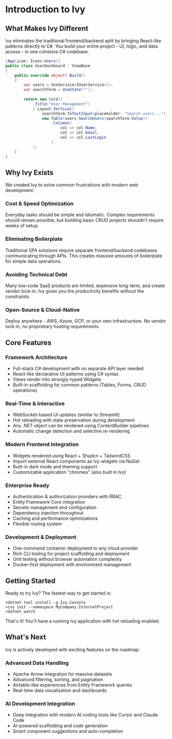 # Introduction to Ivy

<Ingress Text="Ivy is a full-stack C# web framework that lets you build interactive data applications without the complexity of separate frontend/backend APIs. Think React patterns, but entirely in C#." />

<Embed Url="https://www.youtube.com/watch?v=pQKSQR9BfD8"/>

## What Makes Ivy Different

Ivy eliminates the traditional frontend/backend split by bringing React-like patterns directly to C#. You build your entire project - UI, logic, and data access - in one cohesive C# codebase.

```csharp
[App(icon: Icons.Users)]
public class UserDashboard : ViewBase
{
    public override object? Build()
    {
        var users = UseService<IUserService>();
        var searchTerm = UseState("");
        
        return new Card()
            .Title("User Management")
            | Layout.Vertical(
                searchTerm.ToTextInput(placeholder: "Search users..."),
                new Table(users.SearchUsers(searchTerm.Value))
                    .Columns(
                        col => col.Name,
                        col => col.Email,
                        col => col.LastLogin
                    )
            );
    }
}
```

## Why Ivy Exists

We created Ivy to solve common frustrations with modern web development:

### Cost & Speed Optimization

Everyday tasks should be simple and idiomatic. Complex requirements should remain possible, but building basic CRUD projects shouldn't require weeks of setup.

### Eliminating Boilerplate

Traditional SPA solutions require separate frontend/backend codebases communicating through APIs. This creates massive amounts of boilerplate for simple data operations.

### Avoiding Technical Debt

Many low-code SaaS products are limited, expensive long-term, and create vendor lock-in. Ivy gives you the productivity benefits without the constraints.

### Open-Source & Cloud-Native

Deploy anywhere - AWS, Azure, GCP, or your own infrastructure. No vendor lock-in, no proprietary hosting requirements.

## Core Features

### Framework Architecture

- Full-stack C# development with no separate API layer needed
- React-like declarative UI patterns using C# syntax
- Views render into strongly-typed Widgets
- Built-in scaffolding for common patterns (Tables, Forms, CRUD operations)

### Real-Time & Interactive

- WebSocket-based UI updates (similar to Streamlit)
- Hot reloading with state preservation during development
- Any .NET object can be rendered using ContentBuilder pipelines
- Automatic change detection and selective re-rendering

### Modern Frontend Integration

- Widgets rendered using React + Shadcn + TailwindCSS
- Import external React components as Ivy widgets via NuGet
- Built-in dark mode and theming support
- Customizable application "chromes" (also built in Ivy)

### Enterprise Ready

- Authentication & authorization providers with RBAC
- Entity Framework Core integration
- Secrets management and configuration
- Dependency injection throughout
- Caching and performance optimizations
- Flexible routing system

### Development & Deployment

- One-command container deployment to any cloud provider
- Rich CLI tooling for project scaffolding and deployment
- Unit testing without browser automation complexity
- Docker-first deployment with environment management

## Getting Started

Ready to try Ivy? The fastest way to get started is:

```terminal
>dotnet tool install -g Ivy.Console
>ivy init --namespace MyCompany.InternalProject
>dotnet watch
```

That's it! You'll have a running Ivy application with hot reloading enabled.

## What's Next

Ivy is actively developed with exciting features on the roadmap:

### Advanced Data Handling

- Apache Arrow integration for massive datasets
- Advanced filtering, sorting, and pagination
- Airtable-like experiences from Entity Framework queries
- Real-time data visualization and dashboards

### AI Development Integration

- Deep integration with modern AI coding tools like Cursor and Claude Code
- AI-powered scaffolding and code generation
- Smart component suggestions and auto-completion
